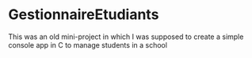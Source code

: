 # GestionnaireEtudiants

This was an old mini-project in which I was supposed to create a simple console app in C to manage students in a school
